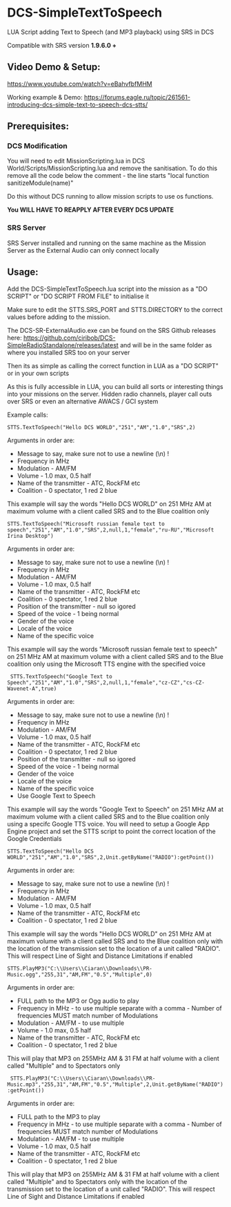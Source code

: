 # DCS-SimpleTextToSpeech
LUA Script adding Text to Speech (and MP3 playback) using SRS in DCS

Compatible with SRS version **1.9.6.0 +**

## Video Demo & Setup:

https://www.youtube.com/watch?v=eBahvfbfMHM

Working example & Demo: https://forums.eagle.ru/topic/261561-introducing-dcs-simple-text-to-speech-dcs-stts/

## Prerequisites:

### DCS Modification
You will need to edit MissionScripting.lua in DCS World/Scripts/MissionScripting.lua and remove the sanitisation.
To do this remove all the code below the comment - the line starts "local function sanitizeModule(name)"

Do this without DCS running to allow mission scripts to use os functions.

**You WILL HAVE TO REAPPLY AFTER EVERY DCS UPDATE**

### SRS Server
SRS Server installed and running on the same machine as the Mission Server as the External Audio can only connect locally

## Usage:

Add the DCS-SimpleTextToSpeech.lua script into the mission as a "DO SCRIPT" or "DO SCRIPT FROM FILE" to initialise it

Make sure to edit the STTS.SRS_PORT and STTS.DIRECTORY to the correct values before adding to the mission.

The DCS-SR-ExternalAudio.exe can be found on the SRS Github releases here: https://github.com/ciribob/DCS-SimpleRadioStandalone/releases/latest and will be in the same folder as where you installed SRS too on your server

Then its as simple as calling the correct function in LUA as a "DO SCRIPT" or in your own scripts

As this is fully accessible in LUA, you can build all sorts or interesting things into your missions on the server. Hidden radio channels, player call outs over SRS or even an alternative AWACS / GCI system

Example calls:

```STTS.TextToSpeech("Hello DCS WORLD","251","AM","1.0","SRS",2)```

Arguments in order are:
 - Message to say, make sure not to use a newline (\n) !
 - Frequency in MHz
 - Modulation - AM/FM
 - Volume - 1.0 max, 0.5 half
 - Name of the transmitter - ATC, RockFM etc
 - Coalition - 0 spectator, 1 red 2 blue

 This example will say the words "Hello DCS WORLD" on 251 MHz AM at maximum volume with a client called SRS and to the Blue coalition only
 
 ```STTS.TextToSpeech("Microsoft russian female text to speech","251","AM","1.0","SRS",2,null,1,"female","ru-RU","Microsoft Irina Desktop")```
 
  Arguments in order are:
 - Message to say, make sure not to use a newline (\n) !
 - Frequency in MHz
 - Modulation - AM/FM
 - Volume - 1.0 max, 0.5 half
 - Name of the transmitter - ATC, RockFM etc
 - Coalition - 0 spectator, 1 red 2 blue
 - Position of the transmitter - null so igored
 - Speed of the voice - 1 being normal
 - Gender of the voice
 - Locale of the voice
 - Name of the specific voice


 This example will say the words "Microsoft russian female text to speech" on 251 MHz AM at maximum volume with a client called SRS and to the Blue coalition only using the Microsoft TTS engine with the specified voice
 
 ``` STTS.TextToSpeech("Google Text to Speech","251","AM","1.0","SRS",2,null,1,"female","cz-CZ","cs-CZ-Wavenet-A",true)```
 
 Arguments in order are:
 - Message to say, make sure not to use a newline (\n) !
 - Frequency in MHz
 - Modulation - AM/FM
 - Volume - 1.0 max, 0.5 half
 - Name of the transmitter - ATC, RockFM etc
 - Coalition - 0 spectator, 1 red 2 blue
 - Position of the transmitter - null so igored
 - Speed of the voice - 1 being normal
 - Gender of the voice
 - Locale of the voice
 - Name of the specific voice
 - Use Google Text to Speech

 This example will say the words "Google Text to Speech" on 251 MHz AM at maximum volume with a client called SRS and to the Blue coalition only using a specifc Google TTS voice. You will need to setup a Google App Engine project and set the STTS script to point the correct location of the Google Credentials
 
 ```STTS.TextToSpeech("Hello DCS WORLD","251","AM","1.0","SRS",2,Unit.getByName("RADIO"):getPoint())```

Arguments in order are:
 - Message to say, make sure not to use a newline (\n) !
 - Frequency in MHz
 - Modulation - AM/FM
 - Volume - 1.0 max, 0.5 half
 - Name of the transmitter - ATC, RockFM etc
 - Coalition - 0 spectator, 1 red 2 blue

 This example will say the words "Hello DCS WORLD" on 251 MHz AM at maximum volume with a client called SRS and to the Blue coalition only with the location of the transmission set to the location of a unit called "RADIO". This will respect Line of Sight and Distance Limitations if enabled


```STTS.PlayMP3("C:\\Users\\Ciaran\\Downloads\\PR-Music.ogg","255,31","AM,FM","0.5","Multiple",0)```

Arguments in order are:
 - FULL path to the MP3 or Ogg audio to play
 - Frequency in MHz - to use multiple separate with a comma - Number of frequencies MUST match number of Modulations
 - Modulation - AM/FM - to use multiple
 - Volume - 1.0 max, 0.5 half
 - Name of the transmitter - ATC, RockFM etc
 - Coalition - 0 spectator, 1 red 2 blue

This will play that MP3 on 255MHz AM & 31 FM at half volume with a client called "Multiple" and to Spectators only


``` STTS.PlayMP3("C:\\Users\\Ciaran\\Downloads\\PR-Music.mp3","255,31","AM,FM","0.5","Multiple",2,Unit.getByName("RADIO"):getPoint())```

Arguments in order are:
 - FULL path to the MP3 to play
 - Frequency in MHz - to use multiple separate with a comma - Number of frequencies MUST match number of Modulations
 - Modulation - AM/FM - to use multiple
 - Volume - 1.0 max, 0.5 half
 - Name of the transmitter - ATC, RockFM etc
 - Coalition - 0 spectator, 1 red 2 blue

This will play that MP3 on 255MHz AM & 31 FM at half volume with a client called "Multiple" and to Spectators only with the location of the transmission set to the location of a unit called "RADIO". This will respect Line of Sight and Distance Limitations if enabled

